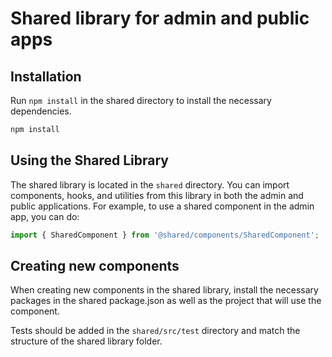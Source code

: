 # Shared library for admin and public apps

## Installation

Run `npm install` in the shared directory to install the necessary dependencies.

```bash
npm install
```

## Using the Shared Library

The shared library is located in the `shared` directory. You can import
components, hooks, and utilities from this library in both the admin and public
applications. For example, to use a shared component in the admin app, you can
do:

```typescript
import { SharedComponent } from '@shared/components/SharedComponent';
```

## Creating new components

When creating new components in the shared library, install the necessary
packages in the shared package.json as well as the project that will use the
component.

Tests should be added in the `shared/src/test` directory and match the structure
of the shared library folder.
